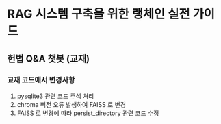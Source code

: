 # RAG 시스템 구축을 위한 랭체인 실전 가이드
## 헌법 Q&A 챗봇 (교재)
### 교재 코드에서 변경사항
1. pysqlite3 관련 코드 주석 처리
2. chroma 버전 오류 발생하여 FAISS 로 변경
3. FAISS 로 변경에 따라 persist_directory 관련 코드 수정 
